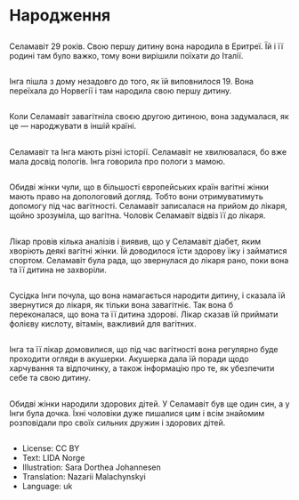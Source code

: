 # Народження

##
Селамавіт 29 років. Свою першу дитину вона народила в Еритреї. Їй і її родині там було важко, тому вони вирішили поїхати до Італії.

##
Інга пішла з дому незадовго до того, як їй виповнилося 19. Вона переїхала до Норвегії і там народила свою першу дитину.

##
Коли Селамавіт завагітніла своєю другою дитиною, вона задумалася, як це — народжувати в іншій країні.

##
Селамавіт та Інга мають різні історії. Селамавіт не хвилювалася, бо вже мала досвід пологів. Інга говорила про пологи з мамою.

##
Обидві жінки чули, що в більшості європейських країн вагітні жінки мають право на допологовий догляд. Тобто вони отримуватимуть допомогу під час вагітності. Селамавіт записалася на прийом до лікаря, щойно зрозуміла, що вагітна. Чоловік Селамавіт відвіз її до лікаря.

##
Лікар провів кілька аналізів і виявив, що у Селамавіт діабет, яким хворіють деякі вагітні жінки. Їй доводилося їсти здорову їжу і займатися спортом. Селамавіт була рада, що звернулася до лікаря рано, поки вона та її дитина не захворіли.

##
Сусідка Інги почула, що вона намагається народити дитину, і сказала їй звернутися до лікаря, як тільки вона завагітніє. Так вона б переконалася, що вона та її дитина здорові. Лікар сказав їй приймати фолієву кислоту, вітамін, важливий для вагітних.

##
Інга та її лікар домовилися, що під час вагітності вона регулярно буде проходити огляди в акушерки. Акушерка дала їй поради щодо харчування та відпочинку, а також інформацію про те, як убезпечити себе та свою дитину.

##
Обидві жінки народили здорових дітей. У Селамавіт був ще один син, а у Інги була дочка. Їхні чоловіки дуже пишалися цим і всім знайомим розповідали про своїх сильних дружин і здорових дітей.

##
* License: CC BY
* Text: LIDA Norge
* Illustration: Sara Dorthea Johannesen
* Translation: Nazarii Malachynskyi
* Language: uk
